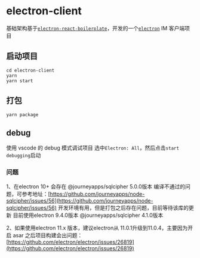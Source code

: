 # electron-client

基础架构基于[`electron-react-boilerplate`](https://github.com/electron-react-boilerplate/electron-react-boilerplate)，开发的一个[`electron`](https://github.com/electron/electron) IM 客户端项目

## 启动项目

```
cd electron-client
yarn
yarn start
```

## 打包

```
yarn package
```

## debug

使用 vscode 的 debug 模式调试项目
选中`Electron: All`，然后点击`start debugging`启动

### 问题
1、在electron 10+ 会存在 @journeyapps/sqlcipher 5.0.0版本 编译不通过的问题，可参考地址：[https://github.com/journeyapps/node-sqlcipher/issues/56](https://github.com/journeyapps/node-sqlcipher/issues/56)
开发环境有用，但是打包之后存在问题，目前等待该库的更新
目前使用electron 9.4.0版本 @journeyapps/sqlcipher 4.1.0版本

2、如果使用electron 11.x 版本，建议electron从 11.0.1升级到11.0.4，主要因为开启 asar 之后项目构建会出问题：[https://github.com/electron/electron/issues/26819](https://github.com/electron/electron/issues/26819)